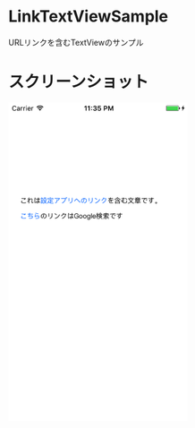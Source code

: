 # LinkTextViewSample
URLリンクを含むTextViewのサンプル

# スクリーンショット
<img src="./screenshot_01.png" width="320px">
